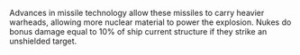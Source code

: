 Advances in missile technology allow these missiles to carry heavier warheads, allowing more nuclear material to power the explosion. Nukes do bonus damage equal to 10% of ship current structure if they strike an unshielded target.